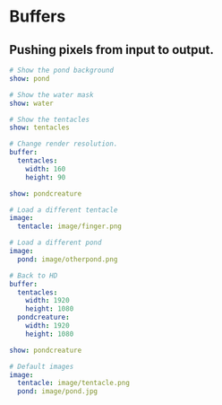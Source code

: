 # Buffers
## Pushing pixels from input to output.

``` yaml
# Show the pond background
show: pond
```

``` yaml
# Show the water mask
show: water
```

``` yaml
# Show the tentacles
show: tentacles
```



``` yaml
# Change render resolution.
buffer:
  tentacles:
    width: 160
    height: 90

show: pondcreature
```

``` yaml
# Load a different tentacle
image:
  tentacle: image/finger.png
```

``` yaml
# Load a different pond
image:
  pond: image/otherpond.png
```


``` yaml
# Back to HD
buffer:
  tentacles:
    width: 1920
    height: 1080
  pondcreature:
    width: 1920
    height: 1080

show: pondcreature
```

``` yaml
# Default images
image:
  tentacle: image/tentacle.png
  pond: image/pond.jpg
